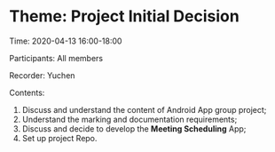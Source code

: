 # Theme: Project Initial Decision

Time: 2020-04-13 16:00-18:00

Participants: All members

Recorder: Yuchen

Contents:
1. Discuss and understand the content of Android App group project;
2. Understand the marking and documentation requirements;
3. Discuss and decide to develop the **Meeting Scheduling** App;
4. Set up project Repo.
